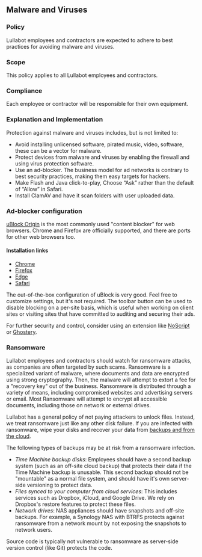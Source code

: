 ## Malware and Viruses

### Policy
Lullabot employees and contractors are expected to adhere to best practices for avoiding malware and viruses. 

### Scope
This policy applies to all Lullabot employees and contractors.

### Compliance
Each employee or contractor will be responsible for their own equipment.

### Explanation and Implementation

Protection against malware and viruses includes, but is not limited to:

- Avoid installing unlicensed software, pirated music, video, software, these can be a vector for malware.
- Protect devices from malware and viruses by enabling the firewall and using virus protection software.
- Use an ad-blocker. The business model for ad networks is contrary to best security practices, making them easy targets for hackers.
- Make Flash and Java click-to-play, Choose “Ask” rather than the default of “Allow” in Safari.
- Install ClamAV and have it scan folders with user uploaded data.

### Ad-blocker configuration

[uBlock Origin](https://github.com/gorhill/uBlock) is the most commonly used "content blocker" for web browsers. Chrome and Firefox are officially supported, and there are ports for other web browsers too.

#### Installation links

- [Chrome](https://chrome.google.com/webstore/detail/ublock-origin/cjpalhdlnbpafiamejdnhcphjbkeiagm)
- [Firefox](https://addons.mozilla.org/addon/ublock-origin/)
- [Edge](https://www.microsoft.com/store/p/app/9nblggh444l4)
- [Safari](https://github.com/el1t/uBlock-Safari#ublock-originfor-safari)

The out-of-the-box configuration of uBlock is very good. Feel free to customize settings, but it's not required. The toolbar button can be used to disable blocking on a per-site basis, which is useful when working on client sites or visiting sites that have committed to auditing and securing their ads.

For further security and control, consider using an extension like [NoScript](https://addons.mozilla.org/en-US/firefox/addon/noscript/) or [Ghostery](https://www.ghostery.com).

### Ransomware

Lullabot employees and contractors should watch for ransomware attacks, as companies are often targeted by such scams. Ransomware is a specialized variant of malware, where documents and data are encrypted using strong cryptography. Then, the malware will attempt to extort a fee for a "recovery key" out of the business. Ransomware is distributed through a variety of means, including compromised websites and advertising servers or email. Most Ransomware will attempt to encrypt all accessible documents, including those on network or external drives.

Lullabot has a general policy of not paying attackers to unlock files. Instead, we treat ransomware just like any other disk failure. If you are infected with ransomware, wipe your disks and recover your data from [backups and from the cloud](backups.md).

The following types of backups may be at risk from a ransomware infection.

- *Time Machine backup disks*: Employees should have a second backup system (such as an off-site cloud backup) that protects their data if the Time Machine backup is unusable. This second backup should not be "mountable" as a normal file system, and should have it's own server-side versioning to protect data.
- *Files synced to your computer from cloud services*: This includes services such as Dropbox, iCloud, and Google Drive. We rely on Dropbox's restore features to protect these files.
- *Network drives*: NAS appliances should have snapshots and off-site backups. For example, a Synology NAS with BTRFS protects against ransomware from a network mount by not exposing the snapshots to network users.

Source code is typically not vulnerable to ransomware as server-side version control (like Git) protects the code.

